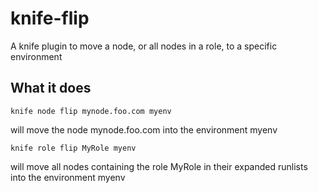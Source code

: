 # knife-flip

A knife plugin to move a node, or all nodes in a role, to a specific environment

## What it does

````
knife node flip mynode.foo.com myenv
````

will move the node mynode.foo.com into the environment myenv


````
knife role flip MyRole myenv
````

will move all nodes containing the role MyRole in their expanded runlists into the environment myenv